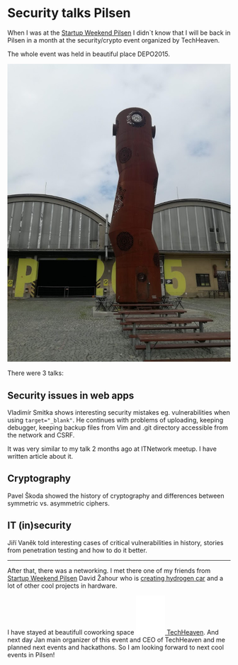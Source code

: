 # Security talks Pilsen

<!--date:2018-06-12-->

When I was at the [Startup Weekend Pilsen](/startup-weekend-pilsen-2018) I didn`t know that I will be back in Pilsen in a month at the security/crypto event organized by <place>TechHeaven</place>.

The whole event was held in beautiful place <place>DEPO2015</place>.

![DEPO2015](depo2015.jpg)

There were 3 talks:

## Security issues in web apps

<person>Vladimír Smitka</person> shows interesting security mistakes eg. vulnerabilities when using <code>target="\_blank"</code>. He continues with problems of uploading, keeping debugger, keeping backup files from Vim and .git directory accessible from the network and CSRF.

It was very similar to my talk 2 months ago at ITNetwork meetup. I have written article<flag-cs/> about it.

## Cryptography

<person>Pavel Škoda</person> showed the history of cryptography and differences between symmetric vs. asymmetric ciphers.

## IT (in)security

<person>Jiří Vaněk</person> told interesting cases of critical vulnerabilities in history, stories from penetration testing and how to do it better.

---

After that, there was a networking. I met there one of my friends from [Startup Weekend Pilsen](/startup-weekend-Pilsen-2018) <person>David Žahour</person> who is [creating hydrogen car](https://www.youtube.com/watch?v=LPE3o9neP0M) and a lot of other cool projects in hardware.

I have stayed at beautifull coworking space [![TechHeaven logo](/images/logos/techheaven-icon.svg) TechHeaven](https://techheaven.org/). And next day <person>Jan <!--Steinbach--><role>main organizer of this event and CEO of <place>TechHeaven</place></role></person> and me planned next events and hackathons. So I am looking forward to next cool events in Pilsen!
